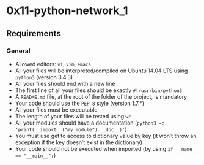 # 0x11-python-network_1


## Requirements

### General
- Allowed editors: ``vi``, ``vim``, ``emacs``
- All your files will be interpreted/compiled on Ubuntu 14.04 LTS using ``python3`` (version 3.4.3)
- All your files should end with a new line
- The first line of all your files should be exactly ``#!/usr/bin/python3``
- A ``README.md`` file, at the root of the folder of the project, is mandatory
- Your code should use the ``PEP 8`` style (version 1.7.*)
- All your files must be executable
- The length of your files will be tested using ``wc``
- All your modules should have a documentation (``python3 -c 'print(__import__("my_module").__doc__)'``)
- You must use get to access to dictionary value by key (it won’t throw an exception if the key doesn’t exist in the dictionary)
- Your code should not be executed when imported (by using ``if __name__ == "__main__":``)
